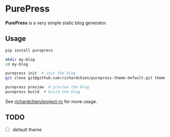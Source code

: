 # PurePress

**PurePress** is a very simple static blog generator.

## Usage

```bash
pip install purepress

mkdir my-blog
cd my-blog

purepress init  # init the blog
git clone git@github.com:richardchien/purepress-theme-default.git theme  # install a theme

purepress preview  # preview the blog
purepress build  # build the blog
```

See [richardchien/project-rc](https://github.com/richardchien/project-rc) for more usage.

## TODO

- [ ] default theme
